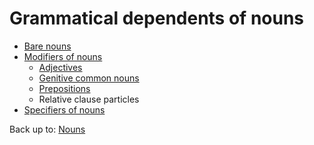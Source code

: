 # Grammatical dependents of nouns

- [Bare nouns](bare-nouns.md)
- [Modifiers of nouns](modifiers/index.md)
  - [Adjectives](modifiers/adjectives.md)
  - [Genitive common nouns](modifiers/genitives.md)
  - [Prepositions](modifiers/prepositions.md)
  - Relative clause particles
- [Specifiers of nouns](specifiers/index.md)

Back up to: [Nouns](../index.md)
